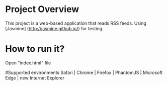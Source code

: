 # Project Overview
This project is a web-based application that reads RSS feeds. Using [Jasmine] (http://jasmine.github.io/) for testing.

# How to run it?
Open "index.html" file

#Supported environments
Safari | Chrome | Firefox | PhantomJS | Microsoft Edge | new Internet Explorer

